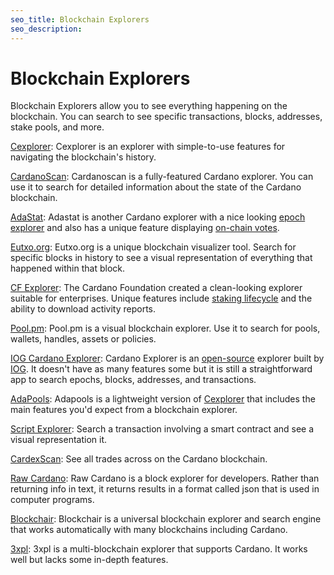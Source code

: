 ```yaml
---
seo_title: Blockchain Explorers
seo_description: 
---
```


# Blockchain Explorers

Blockchain Explorers allow you to see everything happening on the blockchain. You can search to see specific transactions, blocks, addresses, stake pools, and more.

[Cexplorer](https://cexplorer.io/): Cexplorer is an explorer with simple-to-use features for navigating the blockchain's history.

[CardanoScan](https://cardanoscan.io/): Cardanoscan is a fully-featured Cardano explorer. You can use it to search for detailed information about the state of the Cardano blockchain.

[AdaStat](https://adastat.net/): Adastat is another Cardano explorer with a nice looking [epoch explorer](https://adastat.net/epochs) and also has a unique feature displaying [on-chain votes](https://adastat.net/polls).

[Eutxo.org](https://eutxo.org/): Eutxo.org is a unique blockchain visualizer tool. Search for specific blocks in history to see a visual representation of everything that happened within that block.

[CF Explorer](https://beta.explorer.cardano.org/en/): The Cardano Foundation created a clean-looking explorer suitable for enterprises. Unique features include [staking lifecycle](https://beta.explorer.cardano.org/en/staking-lifecycle/) and the ability to download activity reports.

[Pool.pm](https://pool.pm/): Pool.pm is a visual blockchain explorer. Use it to search for pools, wallets, handles, assets or policies.

[IOG Cardano Explorer](https://explorer.cardano.org/): Cardano Explorer is an [open-source](https://github.com/input-output-hk/cardano-explorer-app) explorer built by [IOG](https://iohk.io/). It doesn't have as many features some but it is still a straightforward app to search epochs, blocks, addresses, and transactions.

[AdaPools](https://adapools.org/): Adapools is a lightweight version of [Cexplorer](https://cexplorer.io/) that includes the main features you'd expect from a blockchain explorer.

[Script Explorer](https://www.script-explorer.com/): Search a transaction involving a smart contract and see a visual representation it. 

[CardexScan](https://cardexscan.com/): See all trades across on the Cardano blockchain. 

[Raw Cardano](https://rawcardano.app/): Raw Cardano is a block explorer for developers. Rather than returning info in text, it returns results in a format called json that is used in computer programs.

[Blockchair](https://blockchair.com/cardano): Blockchair is a universal blockchain explorer and search engine that works automatically with many blockchains including Cardano.

[3xpl](https://3xpl.com/cardano): 3xpl is a multi-blockchain explorer that supports Cardano. It works well but lacks some in-depth features.